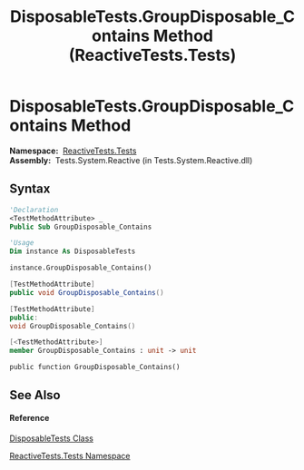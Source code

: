 ﻿---
title: DisposableTests.GroupDisposable_Contains Method  (ReactiveTests.Tests)
TOCTitle: GroupDisposable_Contains Method
ms:assetid: M:ReactiveTests.Tests.DisposableTests.GroupDisposable_Contains
ms:mtpsurl: https://msdn.microsoft.com/en-us/library/reactivetests.tests.disposabletests.groupdisposable_contains(v=VS.103)
ms:contentKeyID: 36621020
ms.date: 06/28/2011
mtps_version: v=VS.103
f1_keywords:
- ReactiveTests.Tests.DisposableTests.GroupDisposable_Contains
dev_langs:
- CSharp
- JScript
- VB
- FSharp
- c++
---

# DisposableTests.GroupDisposable\_Contains Method

**Namespace:**  [ReactiveTests.Tests](hh289046\(v=vs.103\).md)  
**Assembly:**  Tests.System.Reactive (in Tests.System.Reactive.dll)

## Syntax

``` vb
'Declaration
<TestMethodAttribute> _
Public Sub GroupDisposable_Contains
```

``` vb
'Usage
Dim instance As DisposableTests

instance.GroupDisposable_Contains()
```

``` csharp
[TestMethodAttribute]
public void GroupDisposable_Contains()
```

``` c++
[TestMethodAttribute]
public:
void GroupDisposable_Contains()
```

``` fsharp
[<TestMethodAttribute>]
member GroupDisposable_Contains : unit -> unit 
```

``` jscript
public function GroupDisposable_Contains()
```

## See Also

#### Reference

[DisposableTests Class](hh315231\(v=vs.103\).md)

[ReactiveTests.Tests Namespace](hh289046\(v=vs.103\).md)


